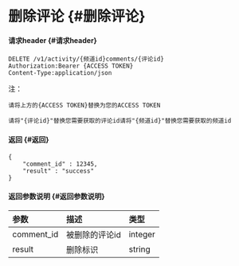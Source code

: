 # 删除评论 {#删除评论}

#### 请求header {#请求header}

```
DELETE /v1/activity/{频道id}comments/{评论id}
Authorization:Bearer {ACCESS TOKEN}
Content-Type:application/json

```

注：

`请将上方的{ACCESS TOKEN}替换为您的ACCESS TOKEN`

`请将"{评论id}"替换您需要获取的评论id请将"{频道id}"替换您需要获取的频道id`

#### 返回 {#返回}

```
{
    "comment_id" : 12345,
    "result" : "success"
}

```

#### 返回参数说明 {#返回参数说明}

| 参数 | 描述 | 类型 |
| :--- | :--- | :--- |
| comment\_id | 被删除的评论id | integer |
| result | 删除标识 | string |



